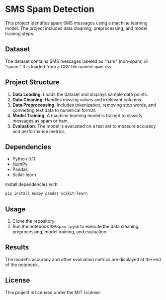 
# SMS Spam Detection

This project identifies spam SMS messages using a machine learning model. The project includes data cleaning, preprocessing, and model training steps.

## Dataset

The dataset contains SMS messages labeled as "ham" (non-spam) or "spam." It is loaded from a CSV file named `spam.csv`.

## Project Structure

1. **Data Loading**: Loads the dataset and displays sample data points.
2. **Data Cleaning**: Handles missing values and irrelevant columns.
3. **Data Preprocessing**: Includes tokenization, removing stop words, and converting text data to numerical format.
4. **Model Training**: A machine learning model is trained to classify messages as spam or ham.
5. **Evaluation**: The model is evaluated on a test set to measure accuracy and performance metrics.

## Dependencies

- Python 3.11
- NumPy
- Pandas
- Scikit-learn

Install dependencies with:

```bash
pip install numpy pandas scikit-learn
```

## Usage

1. Clone the repository.
2. Run the notebook `SMSspam.ipynb` to execute the data cleaning, preprocessing, model training, and evaluation.

## Results

The model's accuracy and other evaluation metrics are displayed at the end of the notebook.

## License

This project is licensed under the MIT License.
